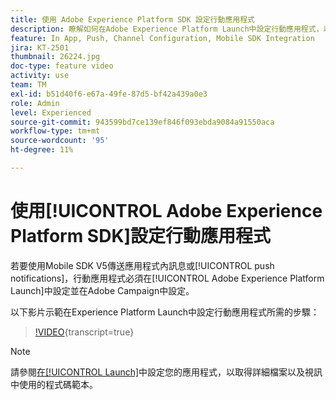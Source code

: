 ```yaml
---
title: 使用 Adobe Experience Platform SDK 設定行動應用程式
description: 瞭解如何在Adobe Experience Platform Launch中設定行動應用程式，以及如何在Adobe Campaign中進行設定。
feature: In App, Push, Channel Configuration, Mobile SDK Integration
jira: KT-2501
thumbnail: 26224.jpg
doc-type: feature video
activity: use
team: TM
exl-id: b51d40f6-e67a-49fe-87d5-bf42a439a0e3
role: Admin
level: Experienced
source-git-commit: 943599bd7ce139ef846f093ebda9084a91550aca
workflow-type: tm+mt
source-wordcount: '95'
ht-degree: 11%

---
```



# 使用[!UICONTROL Adobe Experience Platform SDK]設定行動應用程式

若要使用Mobile SDK V5傳送應用程式內訊息或[!UICONTROL push notifications]，行動應用程式必須在[!UICONTROL Adobe Experience Platform Launch]中設定並在Adobe Campaign中設定。

以下影片示範在Experience Platform Launch中設定行動應用程式所需的步驟：

>[!VIDEO](https://video.tv.adobe.com/v/26224?learn=on){transcript=true}

>[!NOTE]
>
>請參閱[在[!UICONTROL Launch]](https://experienceleague.adobe.com/docs/campaign-standard/using/administrating/configuring-channels/configuring-a-mobile-application.html?lang=en)中設定您的應用程式，以取得詳細檔案以及視訊中使用的程式碼範本。
